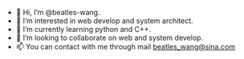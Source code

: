- 👋 Hi, I’m @beatles-wang.
- 👀 I’m interested in web develop and system architect.
- 🌱 I’m currently learning python and C++.
- 💞️ I’m looking to collaborate on web and system develop.
- 📫 You can contact with me through mail beatles_wang@sina.com

<!---
beatles-wang/beatles-wang is a ✨ special ✨ repository because its `README.md` (this file) appears on your GitHub profile.
You can click the Preview link to take a look at your changes.
--->

